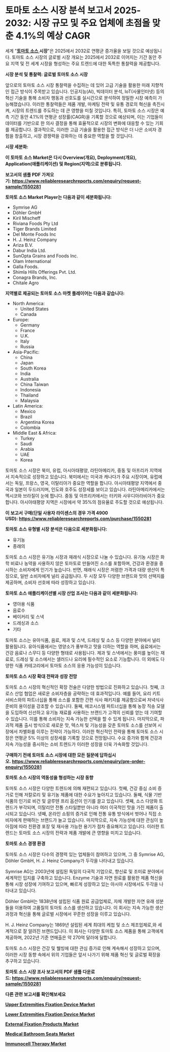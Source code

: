 <p><h1>토마토 소스 시장 분석 보고서 2025-2032: 시장 규모 및 주요 업체에 초점을 맞춘 4.1%의 예상 CAGR</h1></p><p>세계 "<strong><a href="https://www.reliableresearchreports.com/tomato-sauce-r1550281?utm_campaign=105&utm_medium=8&utm_source=Github&utm_content=ia&utm_term=23032025&utm_id=tomato-sauce">토마토 소스&nbsp;</a></strong><strong>시장</strong>"은 2025에서 2032로 연평균 증가율을 보일 것으로 예상됩니다. 토마토 소스 시장의 글로벌 시장 개요는 2025에서 2032로 이어지는 기간 동안 주요 지역 및 전 세계 시장을 형성하는 주요 트렌드에 대한 독특한 통찰력을 제공합니다.</p>
<p><strong>시장 분석 및 통찰력: 글로벌 토마토 소스 시장</strong></p>
<p><p>앞으로의 토마토 소스 시장 통찰력을 수집하는 데 있어 고급 기술을 활용한 미래 지향적인 접근 방식이 주목받고 있습니다. 인공지능(AI), 빅데이터 분석, IoT(사물인터넷) 등의 혁신 기술을 통해 소비자 행동과 선호도를 실시간으로 분석하여 정밀한 시장 예측이 가능해졌습니다. 이러한 통찰력들은 제품 개발, 마케팅 전략 및 유통 경로의 혁신을 촉진시켜, 시장의 트렌드를 주도하는 데 큰 영향을 미칠 것입니다. 특히, 토마토 소스 시장은 예측 기간 동안 4.1%의 연평균 성장률(CAGR)을 기록할 것으로 예상되며, 이는 기업들이 데이터를 기반으로 한 의사 결정을 통해 효율적으로 시장의 변화에 대응할 수 있는 기회를 제공합니다. 결과적으로, 이러한 고급 기술을 활용한 접근 방식은 더 나은 소비자 경험을 창출하고, 시장 경쟁력을 강화하는 데 중요한 역할을 할 것입니다.</p><a href="%7CAUTHORITHY_DOMAIN_URL%7C?utm_campaign=105&utm_medium=8&utm_source=Github&utm_content=ia&utm_term=23032025&utm_id=tomato-sauce"></a></p>
<p><strong>시장 세분화:</strong></p>
<p><strong>이 토마토 소스 Market은 다시 Overview(개요), Deployment(개요), Application(애플리케이션) 및 Region(지역)으로 분류됩니다.</strong></p>
<p><strong>보고서의 샘플 PDF 가져오기:&nbsp;<a href="https://www.reliableresearchreports.com/enquiry/request-sample/1550281?utm_campaign=105&utm_medium=8&utm_source=Github&utm_content=ia&utm_term=23032025&utm_id=tomato-sauce">https://www.reliableresearchreports.com/enquiry/request-sample/1550281</a></strong><strong></strong></p>
<p><strong>토마토 소스 Market Player는 다음과 같이 세분화됩니다:</strong></p>
<p><ul><li>Symrise AG</li><li>Döhler GmbH</li><li>Kiril Mischeff</li><li>Riviana Foods Pty Ltd</li><li>Tiger Brands Limited</li><li>Del Monte Foods Inc</li><li>H. J. Heinz Company</li><li>Ariza B.V.</li><li>Dabur India Ltd.</li><li>SunOpta Grains and Foods Inc.</li><li>Olam International</li><li>Galla Foods.</li><li>Shimla Hills Offerings Pvt. Ltd.</li><li>Conagra Brands, Inc.</li><li>Chitale Agro</li></ul></p>
<p><strong>지역별로 제공되는 토마토 소스 마켓 플레이어는 다음과 같습니다:</strong></p>
<p><ul>
    <li>
        North America:
        <ul>
            <li>United States</li>
            <li>Canada</li>
        </ul>
    </li>
    <li>
        Europe:
        <ul>
            <li>Germany</li>
            <li>France</li>
            <li>U.K.</li>
            <li>Italy</li>
            <li>Russia</li>
        </ul>
    </li>
    <li>
        Asia-Pacific:
        <ul>
            <li>China</li>
            <li>Japan</li>
            <li>South Korea</li>
            <li>India</li>
            <li>Australia</li>
            <li>China Taiwan</li>
            <li>Indonesia</li>
            <li>Thailand</li>
            <li>Malaysia</li>
        </ul>
    </li>
    <li>
        Latin America:
        <ul>
            <li>Mexico</li>
            <li>Brazil</li>
            <li>Argentina Korea</li>
            <li>Colombia</li>
        </ul>
    </li>
    <li>
        Middle East & Africa:
        <ul>
            <li>Turkey</li>
            <li>Saudi</li>
            <li>Arabia</li>
            <li>UAE</li>
            <li>Korea</li>
        </ul>
    </li>
    </ul></p>
<p><p>토마토 소스 시장은 북미, 유럽, 아시아태평양, 라틴아메리카, 중동 및 아프리카 지역에서 지속적으로 성장하고 있습니다. 북미에서는 미국과 캐나다가 주요 시장이며, 유럽에서는 독일, 프랑스, 영국, 이탈리아가 중요한 역할을 합니다. 아시아태평양 지역에서 중국과 일본이 두드러지며, 인도와 호주도 성장세를 보이고 있습니다. 라틴아메리카에서는 멕시코와 브라질이 눈에 띕니다. 중동 및 아프리카에서는 터키와 사우디아라비아가 중요합니다. 아시아태평양 지역은 시장에서 약 35%의 점유율로 주도할 것으로 예상됩니다.</p></p>
<p><strong>이 보고서 구매(단일 사용자 라이센스의 경우 가격 4900 USD):&nbsp;<a href="https://www.reliableresearchreports.com/purchase/1550281?utm_campaign=105&utm_medium=8&utm_source=Github&utm_content=ia&utm_term=23032025&utm_id=tomato-sauce">https://www.reliableresearchreports.com/purchase/1550281</a></strong></p>
<p><strong>토마토 소스 유형별 시장 분석은 다음으로 세분화됩니다:</strong></p>
<p><ul><li>유기농</li><li>종래의</li></ul></p>
<p><p>토마토 소스 시장은 유기농 시장과 재래식 시장으로 나눌 수 있습니다. 유기농 시장은 화학 비료나 농약을 사용하지 않은 토마토로 만들어진 소스를 포함하며, 건강과 환경을 중시하는 소비자에게 인기가 높습니다. 반면, 재래식 시장은 저렴한 가격과 대량 생산이 특징으로, 일반 소비자에게 널리 공급됩니다. 두 시장 모두 다양한 브랜드와 맛의 선택지를 제공하며, 소비자 선호에 따라 성장하고 있습니다.</p></p>
<p><strong>토마토 소스 애플리케이션별 시장 산업 조사는 다음과 같이 세분화됩니다:</strong></p>
<p><ul><li>영아용 식품</li><li>음료수</li><li>베이커리 및 스낵</li><li>드레싱과 소스</li><li>기타</li></ul></p>
<p><p>토마토 소스는 유아식품, 음료, 제과 및 스낵, 드레싱 및 소스 등 다양한 분야에서 널리 활용됩니다. 유아식품에서는 영양소가 풍부하고 맛을 더하는 역할을 하며, 음료에서는 건강 음료나 스무디 등 다양한 형태로 사용됩니다. 제과 및 스낵에서는 풍미를 높이는 재료로, 드레싱 및 소스에서는 샐러드나 요리에 필수적인 요소로 기능합니다. 이 외에도 다양한 식품 카테고리에서 토마토 소스의 응용 가능성이 있습니다.</p></p>
<p><strong>토마토 소스 시장 확대 전략과 성장 전망</strong></p>
<p><p>토마토 소스 시장의 혁신적인 확장 전술은 다양한 방법으로 진화하고 있습니다. 첫째, 크로스 산업 협업은 새로운 소비자층을 공략하는 데 효과적입니다. 예를 들어, 요리 키트 서비스와의 파트너십을 통해 소스를 포함한 간편 식사 패키지를 제공함으로써 저녁식사 준비의 용이성을 강조할 수 있습니다. 둘째, 에코시스템 파트너십을 통해 농장 직송 모델을 도입하여 신선하고 유기농 재료를 사용하는 브랜드가 고객의 신뢰를 얻는 데 기여할 수 있습니다. 이를 통해 소비자는 지속 가능한 선택을 할 수 있게 됩니다. 마지막으로, 파괴적 제품 출시 방식으로 새로운 맛, 텍스처 및 기능성을 갖춘 토마토 소스를 선보여 시장에서 차별화를 이루는 전략이 가능하다. 이러한 혁신적인 전략을 통해 토마토 소스 시장은 연평균 5% 이상의 성장세를 기록할 것으로 전망됩니다. 수요 증가와 함께 건강과 지속 가능성을 중시하는 소비 트렌드가 이러한 성장을 더욱 가속화할 것입니다.</p></p>
<p><strong>구매하기 전에 토마토 소스 시장에 대한 모든 질문에 답하십시오.&nbsp;<a href="https://www.reliableresearchreports.com/enquiry/pre-order-enquiry/1550281?utm_campaign=105&utm_medium=8&utm_source=Github&utm_content=ia&utm_term=23032025&utm_id=tomato-sauce">https://www.reliableresearchreports.com/enquiry/pre-order-enquiry/1550281</a></strong><strong></strong></p>
<p><strong>토마토 소스 시장의 역동성을 형성하는 시장 동향</strong></p>
<p><p>토마토 소스 시장은 다양한 트렌드에 의해 재편되고 있습니다. 첫째, 건강 중심 소비 증가로 인해 저칼로리 및 유기농 제품에 대한 수요가 높아지고 있습니다. 둘째, 식물 기반 식품의 인기로 비건 및 글루텐 프리 옵션이 인기를 끌고 있습니다. 셋째, 소스 다양화 트렌드가 부각되며, 이탈리안 전통 스타일뿐만 아니라 여러 이국적인 맛을 가진 제품이 출시되고 있습니다. 넷째, 온라인 쇼핑의 증가로 인해 전통 유통 방식에서 벗어나 직접 소비자에게 판매하는 브랜드가 늘고 있습니다. 마지막으로, 지속 가능성에 대한 관심이 높아짐에 따라 친환경 포장 및 재사용 가능한 용기가 점차 중요해지고 있습니다. 이러한 트렌드는 토마토 소스 시장의 전략과 제품 개발에 큰 영향을 미치고 있습니다.</p></p>
<p><strong>토마토 소스 경쟁 환경</strong></p>
<p><p>토마토 소스 시장은 다수의 경쟁력 있는 업체들이 참여하고 있으며, 그 중 Symrise AG, Döhler GmbH, H. J. Heinz Company가 두각을 나타내고 있습니다. </p><p>Symrise AG는 2003년에 설립된 독일의 다국적 기업으로, 향신료 및 조미료 분야에서 세계적인 입지를 구축하고 있습니다. Enzyme 기술과 자연 원료를 활용한 제품 혁신을 통해 시장 성장에 기여하고 있으며, 빠르게 성장하고 있는 아시아 시장에서도 두각을 나타내고 있습니다.</p><p>Döhler GmbH는 1838년에 설립된 식품 원료 공급업체로, 자체 개발한 자연 유래 성분들을 이용하여 고품질의 토마토 소스를 생산하고 있습니다. 이 회사는 지속 가능한 생산 과정과 혁신을 통해 글로벌 시장에서 꾸준한 성장을 이루고 있습니다.</p><p>H. J. Heinz Company는 1869년 설립된 세계 최대의 케첩 및 소스 제조업체로,와 세계적으로 잘 알려진 브랜드입니다. 이 회사는 다양한 토마토 소스 제품을 통해 고객에게 제공하며, 2022년 기준 연매출은 약 270억 달러에 달합니다.</p><p>토마토 소스 시장은 건강 및 웰빙에 대한 관심 증가로 인해 계속해서 성장하고 있으며, 이러한 시장 동향 속에서 위의 기업들은 앞서 나가기 위해 제품 혁신 및 글로벌 확장을 추구하고 있습니다.</p></p>
<p><strong>토마토 소스 시장 조사 보고서의 PDF 샘플 다운로드:&nbsp;<a href="https://www.reliableresearchreports.com/enquiry/request-sample/1550281?utm_campaign=105&utm_medium=8&utm_source=Github&utm_content=ia&utm_term=23032025&utm_id=tomato-sauce">https://www.reliableresearchreports.com/enquiry/request-sample/1550281</a></strong></p>
<p><strong></strong></p>
<p><strong></strong></p>
<p><strong></strong></p>
<p><strong></strong></p>
<p><strong>다른 관련 보고서를 확인해보세요</strong></p>
<p><strong><p><a href="https://github.com/dukawashviro/Market-Research-Report-List-1/blob/main/upper-extremities-fixation-device-market.md?utm_campaign=105&utm_medium=8&utm_source=Github&utm_content=ia&utm_term=23032025&utm_id=tomato-sauce">Upper Extremities Fixation Device Market</a></p><p><a href="https://github.com/molayrabeta/Market-Research-Report-List-1/blob/main/lower-extremities-fixation-device-market.md?utm_campaign=105&utm_medium=8&utm_source=Github&utm_content=ia&utm_term=23032025&utm_id=tomato-sauce">Lower Extremities Fixation Device Market</a></p><p><a href="https://github.com/koopalujale2/Market-Research-Report-List-1/blob/main/external-fixation-products-market.md?utm_campaign=105&utm_medium=8&utm_source=Github&utm_content=ia&utm_term=23032025&utm_id=tomato-sauce">External Fixation Products Market</a></p><p><a href="https://github.com/rembaentin6f/Market-Research-Report-List-1/blob/main/medical-bathroom-seats-market.md?utm_campaign=105&utm_medium=8&utm_source=Github&utm_content=ia&utm_term=23032025&utm_id=tomato-sauce">Medical Bathroom Seats Market</a></p><p><a href="https://github.com/timayuethem/Market-Research-Report-List-1/blob/main/immunocell-therapy-market.md?utm_campaign=105&utm_medium=8&utm_source=Github&utm_content=ia&utm_term=23032025&utm_id=tomato-sauce">Immunocell Therapy Market</a></p></strong></p>